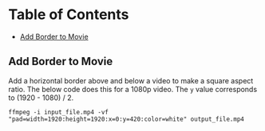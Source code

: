 # Table of Contents

- [Add Border to Movie](#add-border-to-movie)


## Add Border to Movie

Add a horizontal border above and below a video to make a square aspect ratio. The below code does this for a 1080p video. The `y` value corresponds to (1920 - 1080) / 2.
```commandline
ffmpeg -i input_file.mp4 -vf "pad=width=1920:height=1920:x=0:y=420:color=white" output_file.mp4
```
